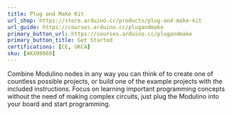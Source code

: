 ```yaml
---
title: Plug and Make Kit
url_shop: https://store.arduino.cc/products/plug-and-make-kit
url_guide: https://courses.arduino.cc/plugandmake
primary_button_url: https://courses.arduino.cc/plugandmake
primary_button_title: Get Started
certifications: [CE, UKCA]
sku: [AKX00069]
---
```


Combine Modulino nodes in any way you can think of to create one of countless possible projects, or build one of the example projects with the included instructions. Focus on learning important programming concepts without the need of making complex circuits, just plug the Modulino into your board and start programming. 